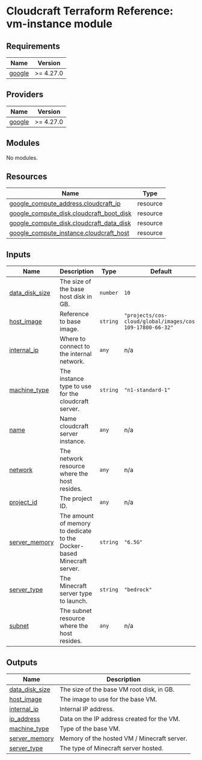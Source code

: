 <!-- BEGIN_TF_DOCS -->
# Cloudcraft Terraform Reference: vm-instance module

## Requirements

| Name | Version |
|------|---------|
| <a name="requirement_google"></a> [google](#requirement\_google) | >= 4.27.0 |

## Providers

| Name | Version |
|------|---------|
| <a name="provider_google"></a> [google](#provider\_google) | >= 4.27.0 |

## Modules

No modules.

## Resources

| Name | Type |
|------|------|
| [google_compute_address.cloudcraft_ip](https://registry.terraform.io/providers/hashicorp/google/latest/docs/resources/compute_address) | resource |
| [google_compute_disk.cloudcraft_boot_disk](https://registry.terraform.io/providers/hashicorp/google/latest/docs/resources/compute_disk) | resource |
| [google_compute_disk.cloudcraft_data_disk](https://registry.terraform.io/providers/hashicorp/google/latest/docs/resources/compute_disk) | resource |
| [google_compute_instance.cloudcraft_host](https://registry.terraform.io/providers/hashicorp/google/latest/docs/resources/compute_instance) | resource |

## Inputs

| Name | Description | Type | Default | Required |
|------|-------------|------|---------|:--------:|
| <a name="input_data_disk_size"></a> [data\_disk\_size](#input\_data\_disk\_size) | The size of the base host disk in GB. | `number` | `10` | no |
| <a name="input_host_image"></a> [host\_image](#input\_host\_image) | Reference to base image. | `string` | `"projects/cos-cloud/global/images/cos-109-17800-66-32"` | no |
| <a name="input_internal_ip"></a> [internal\_ip](#input\_internal\_ip) | Where to connect to the internal network. | `any` | n/a | yes |
| <a name="input_machine_type"></a> [machine\_type](#input\_machine\_type) | The instance type to use for the cloudcraft server. | `string` | `"n1-standard-1"` | no |
| <a name="input_name"></a> [name](#input\_name) | Name cloudcraft server instance. | `any` | n/a | yes |
| <a name="input_network"></a> [network](#input\_network) | The network resource where the host resides. | `any` | n/a | yes |
| <a name="input_project_id"></a> [project\_id](#input\_project\_id) | The project ID. | `any` | n/a | yes |
| <a name="input_server_memory"></a> [server\_memory](#input\_server\_memory) | The amount of memory to dedicate to the Docker-based Minecraft server. | `string` | `"6.5G"` | no |
| <a name="input_server_type"></a> [server\_type](#input\_server\_type) | The Minecraft server type to launch. | `string` | `"bedrock"` | no |
| <a name="input_subnet"></a> [subnet](#input\_subnet) | The subnet resource where the host resides. | `any` | n/a | yes |

## Outputs

| Name | Description |
|------|-------------|
| <a name="output_data_disk_size"></a> [data\_disk\_size](#output\_data\_disk\_size) | The size of the base VM root disk, in GB. |
| <a name="output_host_image"></a> [host\_image](#output\_host\_image) | The image to use for the base VM. |
| <a name="output_internal_ip"></a> [internal\_ip](#output\_internal\_ip) | Internal IP address. |
| <a name="output_ip_address"></a> [ip\_address](#output\_ip\_address) | Data on the IP address created for the VM. |
| <a name="output_machine_type"></a> [machine\_type](#output\_machine\_type) | Type of the base VM. |
| <a name="output_server_memory"></a> [server\_memory](#output\_server\_memory) | Memory of the hosted VM / Minecraft server. |
| <a name="output_server_type"></a> [server\_type](#output\_server\_type) | The type of Minecraft server hosted. |
<!-- END_TF_DOCS -->